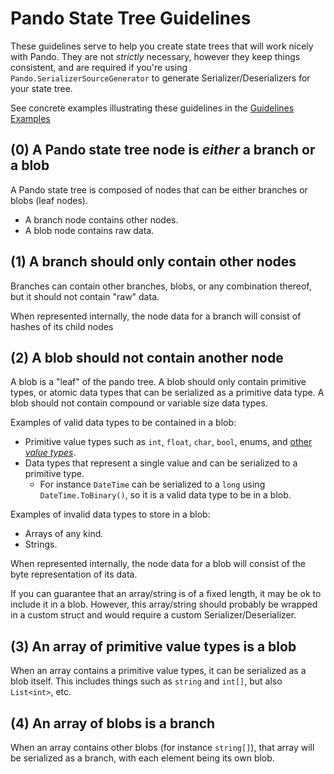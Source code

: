 # Pando State Tree Guidelines

These guidelines serve to help you create state trees that will work nicely with Pando. They are not *strictly*
necessary, however they keep things consistent, and are required if you're using `Pando.SerializerSourceGenerator` to
generate Serializer/Deserializers for your state tree.

See concrete examples illustrating these guidelines in the [Guidelines Examples](GuidelinesExamples)

## (0) A Pando state tree node is *either* a branch or a blob

A Pando state tree is composed of nodes that can be either branches or blobs (leaf nodes).

- A branch node contains other nodes.
- A blob node contains raw data.

## (1) A branch should only contain other nodes

Branches can contain other branches, blobs, or any combination thereof, but it should not contain "raw" data.

When represented internally, the node data for a branch will consist of hashes of its child nodes

## (2) A blob should not contain another node

A blob is a "leaf" of the pando tree. A blob should only contain primitive types, or atomic data types that can be
serialized as a primitive data type. A blob should not contain compound or variable size data types.

Examples of valid data types to be contained in a blob:

- Primitive value types such as `int`, `float`, `char`, `bool`, enums, and [other *value
  types*](https://docs.microsoft.com/en-us/dotnet/csharp/language-reference/builtin-types/built-in-types).
- Data types that represent a single value and can be serialized to a primitive type.
    - For instance `DateTime` can be serialized to a `long` using `DateTime.ToBinary()`, so it is a valid data type to
      be in a blob.

Examples of invalid data types to store in a blob:

- Arrays of any kind.
- Strings.

When represented internally, the node data for a blob will consist of the byte representation of its data.

If you can guarantee that an array/string is of a fixed length, it may be ok to include it in a blob. However, this
array/string should probably be wrapped in a custom struct and would require a custom Serializer/Deserializer.

## (3) An array of primitive value types is a blob

When an array contains a primitive value types, it can be serialized as a blob itself. This includes things such
as `string` and `int[]`, but also `List<int>`, etc.

## (4) An array of blobs is a branch

When an array contains other blobs (for instance `string[]`), that array will be serialized as a branch, with each
element being its own blob.
